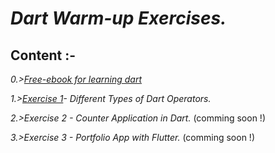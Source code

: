 # _Dart Warm-up Exercises._

## Content :-

_0.>_[_Free-ebook for learning dart_](https://github.com/its-AbhijeetKumar/Flutter_and_Dart-Assignment-Projects/files/7167597/Free-ebook.for.learning.dart.pdf)

_1.>[Exercise 1](https://github.com/its-AbhijeetKumar/Dart_programs/files/7149211/Dart.1st.Assignment.docx)- Different Types of Dart Operators._

_2.>Exercise 2 - Counter Application in Dart._ (comming soon !)

_3.>Exercise 3 - Portfolio App with Flutter._ (comming soon !)

